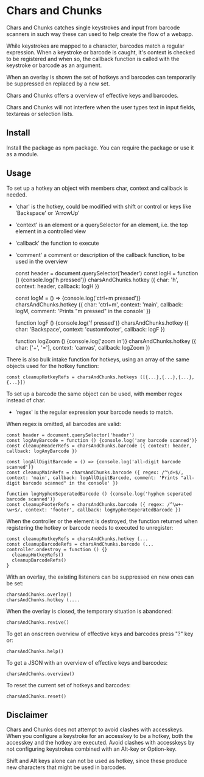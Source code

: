 # Chars and Chunks

Chars and Chunks catches single keystrokes and input from barcode scanners in
such way these can used to help create the flow of a webapp.

While keystrokes are mapped to a character, barcodes match a
regular expression. When a keystroke or barcode is caught,
it's context is checked to be registered and when so,
the callback function is called with the keystroke or barcode as an argument.

When an overlay is shown the set of hotkeys and barcodes can temporarily be
suppressed en replaced by a new set.

Chars and Chunks offers a overview of effective keys and barcodes.

Chars and Chunks will not interfere when the user types text in input fields,
textareas or selection lists.

## Install

Install the package as npm package. You can require the package or use it as
a module.

## Usage

To set up a hotkey an object with members char, context and callback is needed.
* 'char' is the hotkey, could be modified with shift or control or keys like 'Backspace' or 'ArrowUp'
* 'context' is an element or a querySelector for an element, i.e. the top element in a controlled view
* 'callback' the function to execute
* 'comment' a comment or description of the callback function, to be used in the overview

    const header = document.querySelector('header')
    const logH = function () {console.log('h pressed')}
    charsAndChunks.hotkey ({ char: 'h', context: header, callback: logH })

    const logM = () => {console.log('ctrl+m pressed')}
    charsAndChunks.hotkey ({ char: 'ctrl+m', context: 'main', callback: logM, comment: 'Prints "m pressed" in the console' })

    function logF () {console.log('f pressed')}
    charsAndChunks.hotkey ({ char: 'Backspace', context: 'customfooter', callback: logF })

    function logZoom () {console.log('zoom in')}
    charsAndChunks.hotkey ({ char: ['+', '='], context: 'canvas', callback: logZoom })

There is also bulk intake function for hotkeys, using an array of the same objects used for the hotkey function:

    const cleanupHotkeyRefs = charsAndChunks.hotkeys ([{...},{...},{...},{...}])

To set up a barcode the same object can be used, with member regex instead of char.
* 'regex' is the regular expression your barcode needs to match.

When regex is omitted, all barcodes are valid:

    const header = document.querySelector('header')
    const logAnyBarcode = function () {console.log('any barcode scanned')}
    const cleanupHeaderRefs = charsAndChunks.barcode ({ context: header, callback: logAnyBarcode })

    const logAllDigitBarcode = () => {console.log('all-digit barcode scanned')}
    const cleanupMainRefs = charsAndChunks.barcode ({ regex: /^\d+$/, context: 'main', callback: logAllDigitBarcode, comment: 'Prints "all-digit barcode scanned" in the console' })

    function logHyphenSeperatedBarcode () {console.log('hyphen seperated barcode scanned')}
    const cleanupFooterRefs = charsAndChunks.barcode ({ regex: /^\w+-\w+$/, context: 'footer', callback: logHyphenSeperatedBarcode })

When the controller or the element is destroyed, the function returned when registering
the hotkey or barcode needs to executed to unregister:

    const cleanupHotkeyRefs = charsAndChunks.hotkey (...
    const cleanupBarcodeRefs = charsAndChunks.barcode (...
    controller.ondestroy = function () {}
      cleanupHotkeyRefs()
      cleanupBarcodeRefs()
    }

With an overlay, the existing listeners can be suppressed en new ones can be set:

    charsAndChunks.overlay()
    charsAndChunks.hotkey (....

When the overlay is closed, the temporary situation is abandoned:

    charsAndChunks.revive()

To get an onscreen overview of effective keys and barcodes press "?" key or:

    charsAndChunks.help()

To get a JSON with an overview of effective keys and barcodes:

    charsAndChunks.overview()

To reset the current set of hotkeys and barcodes:

    charsAndChunks.reset()

## Disclaimer

Chars and Chunks does not attempt to avoid clashes with accesskeys. When you
configure a keystroke for an accesskey to be a hotkey, both the accesskey and
the hotkey are executed. Avoid clashes with accesskeys by not configuring
keystrokes combined with an Alt-key or Option-key.

Shift and Alt keys alone can not be used as hotkey,
since these produce new characters that might be used in barcodes.
